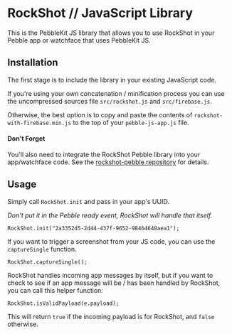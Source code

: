 # RockShot // JavaScript Library

This is the PebbleKit JS library that allows you to use RockShot in your Pebble app or watchface that uses PebbleKit JS.

## Installation

The first stage is to include the library in your existing JavaScript code. 

If you're using your own concatenation / minification process you can use the uncompressed sources file ```src/rockshot.js``` and ```src/firebase.js```.

Otherwise, the best option is to copy and paste the contents of ```rockshot-with-firebase.min.js``` to the top of your ```pebble-js-app.js``` file.

#### Don't Forget

You'll also need to integrate the RockShot Pebble library into your app/watchface code. See the [rockshot-pebble repository](https://github.com/smallstoneapps/rockshot-pebble) for details.


## Usage

Simply call ```RockShot.init``` and pass in your app's UUID. 

*Don't put it in the Pebble ready event, RockShot will handle that itself.*

    RockShot.init("2a3352d5-2d44-437f-9652-98464640aea1");
    

If you want to trigger a screenshot from your JS code, you can use the ```captureSingle``` function.

    RockShot.captureSingle();
    
RockShot handles incoming app messages by itself, but if you want to check to see if an app message will be / has been handled by RockShot, you can call this helper function:

    RockShot.isValidPayload(e.payload);
    
This will return ```true``` if the incoming payload is for RockShot, and ```false``` otherwise.
